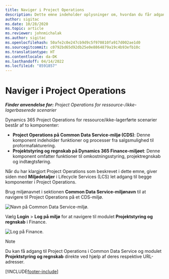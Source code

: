```yaml
---
title: Naviger i Project Operations
description: Dette emne indeholder oplysninger om, hvordan du får adgang til Project Operations fra Lifecycle Services.
author: sigitac
ms.date: 10/28/2020
ms.topic: article
ms.reviewer: johnmichalak
ms.author: sigitac
ms.openlocfilehash: 50afe2c0e247cb9d9c5f970810fa917d002ae1d0
ms.sourcegitcommit: c0792bd65d92db25e0e8864879a19c4b93efb10c
ms.translationtype: HT
ms.contentlocale: da-DK
ms.lasthandoff: 04/14/2022
ms.locfileid: "8591857"
---
```

# <a name="navigate-project-operations"></a>Naviger i Project Operations

_**Finder anvendelse for:** Project Operations for ressource-/ikke-lagerbaserede scenarier_



Dynamics 365 Project Operations for ressource/ikke-lagerførte scenarier består af to komponenter: 

 - **Project Operations på Common Data Service-miljø (CDS)**: Denne komponent indeholder funktioner og processer fra salgsmulighed til proformafakturering. 
 - **Projektstyring og regnskab på Dynamics 365 Finance-miljøet**: Denne komponent omfatter funktioner til omkostningsstyring, projektregnskab og indtægtsføring. 

Når du har klargjort Project Operations som beskrevet i dette emne, giver siden med **Miljødetaljer** i Lifecycle Services (LCS) let adgang til begge komponenter i Project Operations.  

Brug miljønavnet i sektionen **Common Data Service-miljønavn** til at navigere til Project Operations på et CDS-miljø. 

  ![Navn på Common Data Service-miljø.](./media/environment-name.PNG)

Vælg **Login** > **Log på miljø** for at navigere til modulet **Projektstyring og regnskab** i Finance.  

   ![Log på Finance.](./media/environment-login.PNG)

> [!NOTE]
> Du kan få adgang til Project Operations i Common Data Service og modulet **Projektstyring og regnskab** direkte ved hjælp af deres respektive URL-adresser. 


[!INCLUDE[footer-include](../includes/footer-banner.md)]